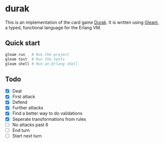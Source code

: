 # durak

This is an implementation of the card game
[Durak](https://en.wikipedia.org/wiki/Durak). It is written using
[Gleam](https://gleam.run), a typed, functional language for the Erlang VM.

## Quick start

```sh
gleam run   # Run the project
gleam test  # Run the tests
gleam shell # Run an Erlang shell
```

## Todo

- [x] Deal
- [x] First attack
- [x] Defend
- [x] Further attacks
- [x] Find a better way to do validations
- [x] Seperate transformations from rules
- [ ] No attacks past 6
- [ ] End turn
- [ ] Start next turn
